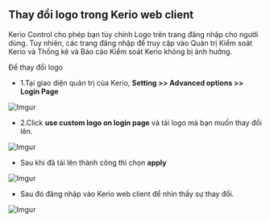 ## Thay đổi logo trong Kerio web client
Kerio Control cho phép bạn tùy chỉnh Logo trên trang đăng nhập cho người dùng. Tuy nhiên, các trang đăng nhập để truy cập vào Quản trị Kiểm soát Kerio và Thống kê và Báo cáo Kiểm soát Kerio không bị ảnh hưởng.

Để thay đổi logo

- 1.Tại giao diện quản trị của Kerio, **Setting >> Advanced options >> Login Page**

![Imgur](https://i.imgur.com/ZKr9KIv.png)


- 2.Click **use custom logo on login page** và tải logo mà bạn muốn thay đổi lên. 

![Imgur](https://i.imgur.com/eSgWlV4.png)


- Sau khi đã tải lên thành công thì chọn **apply**

![Imgur](https://i.imgur.com/jQ0e2bC.png)


- Sau đó đăng nhập vào Kerio web client để nhìn thấy sự thay đổi.

![Imgur](https://i.imgur.com/TnUVeau.png)